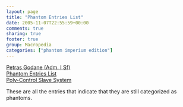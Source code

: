 ```yaml
---
layout: page
title: "Phantom Entries List"
date: 2005-11-07T22:55:59+00:00
comments: true
sharing: true
footer: true
group: Macropedia
categories: ["phantom imperium edition"]
---
```

<div class='row'>
	<div class='col-md-4'><a href='/macropedia/petras-godane'>Petras Godane (Adm. I Sf)</a></div>
	<div class='col-md-4'><a href='/macropedia/phantom-entries-list'>Phantom Entries List</a></div>
	<div class='col-md-4'><a href='/macropedia/poly-control-slave-system'>Poly-Control Slave System</a></div>
</div>



These are all the entries that indicate that they are still categorized as phantoms.